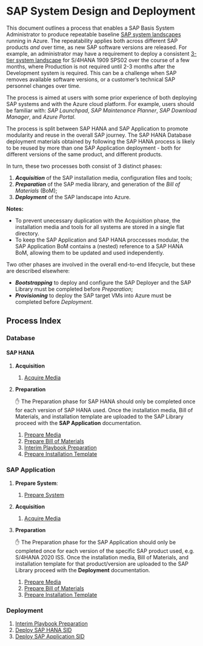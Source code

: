 # SAP System Design and Deployment

This document outlines a process that enables a SAP Basis System Administrator to produce repeatable baseline [SAP system landscapes](https://help.sap.com/doc/saphelp_afs64/6.4/en-US/de/6b0d84f34d11d3a6510000e835363f/content.htm) running in Azure.
The repeatability applies both across different SAP products _and_ over time, as new SAP software versions are released.
For example, an administrator may have a requirement to deploy a consistent [3-tier system landscape](https://help.sap.com/doc/saphelp_afs64/6.4/en-US/de/6b0da2f34d11d3a6510000e835363f/content.htm?no_cache=true) for S/4HANA 1909 SPS02 over the course of a few months, where Production is not required until 2-3 months after the Development system is required.
This can be a challenge when SAP removes available software versions, or a customer’s technical SAP personnel changes over time.

The process is aimed at users with some prior experience of both deploying SAP systems and with the Azure cloud platform.
For example, users should be familiar with: _SAP Launchpad_, _SAP Maintenance Planner_, _SAP Download Manager_, and _Azure Portal_.

The process is split between SAP HANA and SAP Application to promote modularity and reuse in the overall SAP journey.
The SAP HANA Database deployment materials obtained by following the SAP HANA process is likely to be reused by more than one SAP Application deployment - both for different versions of the same product, and different products.

In turn, these two processes both consist of 3 distinct phases:

1. **_Acquisition_** of the SAP installation media, configuration files and tools;
1. **_Preparation_** of the SAP media library, and generation of the _Bill of Materials_ (BoM);
1. **_Deployment_** of the SAP landscape into Azure.

**Notes:**

- To prevent unecessary duplication with the Acquisition phase, the installation media and tools for all systems are stored in a single flat directory.
- To keep the SAP Application and SAP HANA proccesses modular, the SAP Application BoM contains a (nested) reference to a SAP HANA BoM, allowing them to be updated and used independently.

Two other phases are involved in the overall end-to-end lifecycle, but these are described elsewhere:

- **_Bootstrapping_** to deploy and configure the SAP Deployer and the SAP Library must be completed before _Preparation_;
- **_Provisioning_** to deploy the SAP target VMs into Azure must be completed before _Deployment_.

## Process Index

### Database

#### SAP HANA

1. **Acquisition**
   1. [Acquire Media](./hana/acquire-media.md)
1. **Preparation**

   :hand: The Preparation phase for SAP HANA should only be completed once for each version of SAP HANA used.
   Once the installation media, Bill of Materials, and installation template are uploaded to the SAP Library proceed with the **SAP Application** documentation.

   1. [Prepare Media](./hana/prepare-sap-library.md)
   1. [Prepare Bill of Materials](./hana/prepare-bom.md)
   1. [Interim Playbook Preparation](./interim-playbook-preparation.md)
   1. [Prepare Installation Template](./hana/prepare-ini.md)

### SAP Application

1. **Prepare System**:
   1. [Prepare System](./app/prepare-system.md)
1. **Acquisition**
   1. [Acquire Media](./app/acquire-media.md)
1. **Preparation**

   :hand: The Preparation phase for the SAP Application should only be completed once for each version of the specific SAP product used, e.g. S/4HANA 2020 ISS. Once the installation media, Bill of Materials, and installation template for that product/version are uploaded to the SAP Library proceed with the **Deployment** documentation.

   1. [Prepare Media](./app/prepare-sap-library.md)
   1. [Prepare Bill of Materials](./app/prepare-bom.md)
   1. [Prepare Installation Template](./app/prepare-ini.md)

### Deployment

1. [Interim Playbook Preparation](./interim-playbook-preparation.md)
1. [Deploy SAP HANA SID](./hana/deploy-sid.md)
1. [Deploy SAP Application SID](./app/deploy-sid.md)
